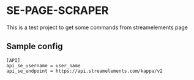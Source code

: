 # SE-PAGE-SCRAPER

This is a test project to get some commands from streamelements page

## Sample config
```
[API]
api_se_username = user_name
api_se_endpoint = https://api.streamelements.com/kappa/v2
```